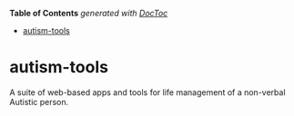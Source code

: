 <!-- START doctoc generated TOC please keep comment here to allow auto update -->
<!-- DON'T EDIT THIS SECTION, INSTEAD RE-RUN doctoc TO UPDATE -->
**Table of Contents**  *generated with [DocToc](https://github.com/thlorenz/doctoc)*

- [autism-tools](#autism-tools)

<!-- END doctoc generated TOC please keep comment here to allow auto update -->

# autism-tools
A suite of web-based apps and tools for life management of a non-verbal Autistic person.
